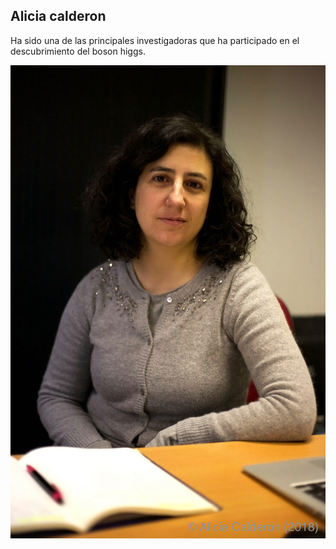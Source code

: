 ## Alicia calderon
Ha sido una de las principales investigadoras que ha participado en el descubrimiento del boson higgs.

![image](Aliciacalderón.jpg) 
